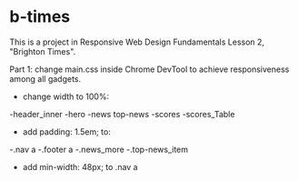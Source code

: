 # b-times

This is a project in Responsive Web Design Fundamentals Lesson 2, "Brighton Times".

Part 1: change main.css inside Chrome DevTool to achieve responsiveness among all gadgets. 

* change width to 100%:

-header_inner
-hero
-news top-news
-scores
-scores_Table


* add padding: 1.5em; to:

-.nav a
-.footer a
-.news_more
-.top-news_item

* add min-width: 48px; to .nav a

